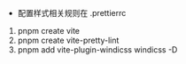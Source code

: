 - 配置样式相关规则在 .prettierrc

1. pnpm create vite
2. pnpm create vite-pretty-lint
3. pnpm add vite-plugin-windicss windicss -D
